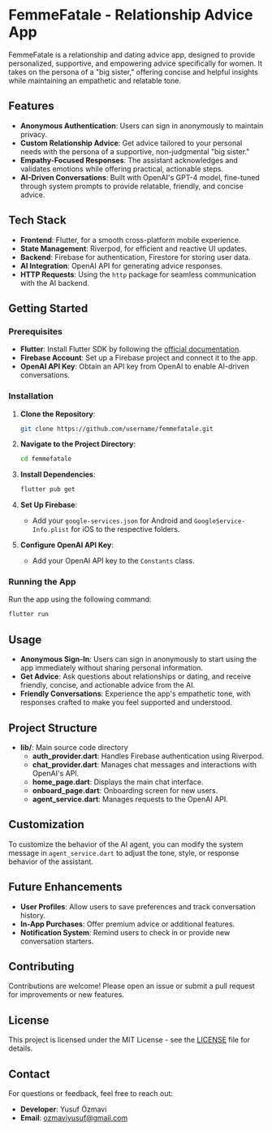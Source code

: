 # FemmeFatale - Relationship Advice App

FemmeFatale is a relationship and dating advice app, designed to provide personalized, supportive, and empowering advice specifically for women. It takes on the persona of a "big sister," offering concise and helpful insights while maintaining an empathetic and relatable tone.

## Features

- **Anonymous Authentication**: Users can sign in anonymously to maintain privacy.
- **Custom Relationship Advice**: Get advice tailored to your personal needs with the persona of a supportive, non-judgmental "big sister."
- **Empathy-Focused Responses**: The assistant acknowledges and validates emotions while offering practical, actionable steps.
- **AI-Driven Conversations**: Built with OpenAI's GPT-4 model, fine-tuned through system prompts to provide relatable, friendly, and concise advice.

## Tech Stack

- **Frontend**: Flutter, for a smooth cross-platform mobile experience.
- **State Management**: Riverpod, for efficient and reactive UI updates.
- **Backend**: Firebase for authentication, Firestore for storing user data.
- **AI Integration**: OpenAI API for generating advice responses.
- **HTTP Requests**: Using the `http` package for seamless communication with the AI backend.

## Getting Started

### Prerequisites

- **Flutter**: Install Flutter SDK by following the [official documentation](https://flutter.dev/docs/get-started/install).
- **Firebase Account**: Set up a Firebase project and connect it to the app.
- **OpenAI API Key**: Obtain an API key from OpenAI to enable AI-driven conversations.

### Installation

1. **Clone the Repository**:
   ```sh
   git clone https://github.com/username/femmefatale.git
   ```

2. **Navigate to the Project Directory**:
   ```sh
   cd femmefatale
   ```

3. **Install Dependencies**:
   ```sh
   flutter pub get
   ```

4. **Set Up Firebase**:
   - Add your `google-services.json` for Android and `GoogleService-Info.plist` for iOS to the respective folders.

5. **Configure OpenAI API Key**:
   - Add your OpenAI API key to the `Constants` class.

### Running the App

Run the app using the following command:
```sh
flutter run
```

## Usage

- **Anonymous Sign-In**: Users can sign in anonymously to start using the app immediately without sharing personal information.
- **Get Advice**: Ask questions about relationships or dating, and receive friendly, concise, and actionable advice from the AI.
- **Friendly Conversations**: Experience the app's empathetic tone, with responses crafted to make you feel supported and understood.

## Project Structure

- **lib/**: Main source code directory
  - **auth_provider.dart**: Handles Firebase authentication using Riverpod.
  - **chat_provider.dart**: Manages chat messages and interactions with OpenAI's API.
  - **home_page.dart**: Displays the main chat interface.
  - **onboard_page.dart**: Onboarding screen for new users.
  - **agent_service.dart**: Manages requests to the OpenAI API.

## Customization

To customize the behavior of the AI agent, you can modify the system message in `agent_service.dart` to adjust the tone, style, or response behavior of the assistant.

## Future Enhancements

- **User Profiles**: Allow users to save preferences and track conversation history.
- **In-App Purchases**: Offer premium advice or additional features.
- **Notification System**: Remind users to check in or provide new conversation starters.

## Contributing

Contributions are welcome! Please open an issue or submit a pull request for improvements or new features.

## License

This project is licensed under the MIT License - see the [LICENSE](LICENSE) file for details.

## Contact

For questions or feedback, feel free to reach out:
- **Developer**: Yusuf Özmavi
- **Email**: [ozmaviyusuf@gmail.com](mailto:ozmaviyusuf@gmail.com)


